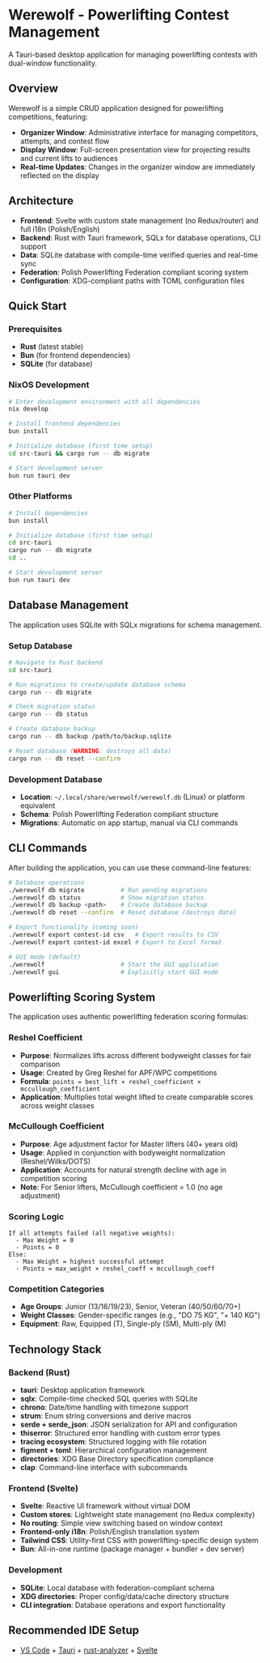 # Werewolf - Powerlifting Contest Management

A Tauri-based desktop application for managing powerlifting contests with dual-window functionality.

## Overview

Werewolf is a simple CRUD application designed for powerlifting competitions, featuring:

- **Organizer Window**: Administrative interface for managing competitors, attempts, and contest flow
- **Display Window**: Full-screen presentation view for projecting results and current lifts to audiences
- **Real-time Updates**: Changes in the organizer window are immediately reflected on the display

## Architecture

- **Frontend**: Svelte with custom state management (no Redux/router) and full i18n (Polish/English)
- **Backend**: Rust with Tauri framework, SQLx for database operations, CLI support
- **Data**: SQLite database with compile-time verified queries and real-time sync
- **Federation**: Polish Powerlifting Federation compliant scoring system
- **Configuration**: XDG-compliant paths with TOML configuration files

## Quick Start

### Prerequisites
- **Rust** (latest stable)
- **Bun** (for frontend dependencies)
- **SQLite** (for database)

### NixOS Development
```bash
# Enter development environment with all dependencies
nix develop

# Install frontend dependencies
bun install

# Initialize database (first time setup)
cd src-tauri && cargo run -- db migrate

# Start development server
bun run tauri dev
```

### Other Platforms
```bash
# Install dependencies
bun install

# Initialize database (first time setup)
cd src-tauri
cargo run -- db migrate
cd ..

# Start development server  
bun run tauri dev
```

## Database Management

The application uses SQLite with SQLx migrations for schema management.

### Setup Database
```bash
# Navigate to Rust backend
cd src-tauri

# Run migrations to create/update database schema
cargo run -- db migrate

# Check migration status
cargo run -- db status

# Create database backup
cargo run -- db backup /path/to/backup.sqlite

# Reset database (WARNING: destroys all data)
cargo run -- db reset --confirm
```

### Development Database
- **Location**: `~/.local/share/werewolf/werewolf.db` (Linux) or platform equivalent
- **Schema**: Polish Powerlifting Federation compliant structure
- **Migrations**: Automatic on app startup, manual via CLI commands

## CLI Commands

After building the application, you can use these command-line features:

```bash
# Database operations
./werewolf db migrate          # Run pending migrations
./werewolf db status           # Show migration status
./werewolf db backup <path>    # Create database backup
./werewolf db reset --confirm  # Reset database (destroys data)

# Export functionality (coming soon)
./werewolf export contest-id csv   # Export results to CSV
./werewolf export contest-id excel # Export to Excel format

# GUI mode (default)
./werewolf                     # Start the GUI application
./werewolf gui                 # Explicitly start GUI mode
```

## Powerlifting Scoring System

The application uses authentic powerlifting federation scoring formulas:

### Reshel Coefficient
- **Purpose**: Normalizes lifts across different bodyweight classes for fair comparison
- **Usage**: Created by Greg Reshel for APF/WPC competitions
- **Formula**: `points = best_lift × reshel_coefficient × mccullough_coefficient`
- **Application**: Multiplies total weight lifted to create comparable scores across weight classes

### McCullough Coefficient  
- **Purpose**: Age adjustment factor for Master lifters (40+ years old)
- **Usage**: Applied in conjunction with bodyweight normalization (Reshel/Wilks/DOTS)
- **Application**: Accounts for natural strength decline with age in competition scoring
- **Note**: For Senior lifters, McCullough coefficient = 1.0 (no age adjustment)

### Scoring Logic
```
If all attempts failed (all negative weights):
  - Max Weight = 0
  - Points = 0
Else:
  - Max Weight = highest successful attempt
  - Points = max_weight × reshel_coeff × mccullough_coeff
```

### Competition Categories
- **Age Groups**: Junior (13/16/19/23), Senior, Veteran (40/50/60/70+)
- **Weight Classes**: Gender-specific ranges (e.g., "DO 75 KG", "+ 140 KG")
- **Equipment**: Raw, Equipped (T), Single-ply (SM), Multi-ply (M)

## Technology Stack

### Backend (Rust)
- **tauri**: Desktop application framework
- **sqlx**: Compile-time checked SQL queries with SQLite
- **chrono**: Date/time handling with timezone support
- **strum**: Enum string conversions and derive macros
- **serde + serde_json**: JSON serialization for API and configuration
- **thiserror**: Structured error handling with custom error types
- **tracing ecosystem**: Structured logging with file rotation
- **figment + toml**: Hierarchical configuration management
- **directories**: XDG Base Directory specification compliance
- **clap**: Command-line interface with subcommands

### Frontend (Svelte)
- **Svelte**: Reactive UI framework without virtual DOM
- **Custom stores**: Lightweight state management (no Redux complexity)
- **No routing**: Simple view switching based on window context
- **Frontend-only i18n**: Polish/English translation system
- **Tailwind CSS**: Utility-first CSS with powerlifting-specific design system
- **Bun**: All-in-one runtime (package manager + bundler + dev server)

### Development
- **SQLite**: Local database with federation-compliant schema
- **XDG directories**: Proper config/data/cache directory structure
- **CLI integration**: Database operations and export functionality

## Recommended IDE Setup

- [VS Code](https://code.visualstudio.com/) + [Tauri](https://marketplace.visualstudio.com/items?itemName=tauri-apps.tauri-vscode) + [rust-analyzer](https://marketplace.visualstudio.com/items?itemName=rust-lang.rust-analyzer) + [Svelte](https://marketplace.visualstudio.com/items?itemName=svelte.svelte-vscode)
